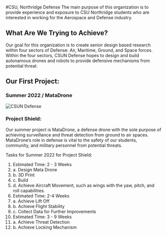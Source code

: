 #CSU, Northridge Defense
The main purpose of this organization is to provide experience and exposure to CSU Northridge students who are interested in working for the Aerospace and Defense industry. 

## What Are We Trying to Achieve?
Our goal for this organization is to create senior design based research within four sectors of Defense: Air, Maritime, Ground, and Space forces. 
Within the four sectors, CSUN Defense hopes to design and build autonamous drones and robots to provide defensive mechanisms from potential threat. 

## Our First Project:
### Summer 2022 / MataDrone
![CSUN Defense](/CSUNDefense/imgs/firstDesign.png)

### Project Shield:
Our summer project is MataDrone, a defense drone with the sole purpose of achieving surveillance and threat detection from ground to air spaces.
MataDrone’s role in defense is vital to the safety of our students, community, and military personnel from potential threats.

Tasks for Summer 2022 for Project Shield:
1. Estimated Time: 2 - 3 Weeks
1. a. Design Mata Drone
1. b. 3D Print
1. c. Build
1. d. Achieve Aircraft Movement, such as wings with the yaw, pitch, and roll capabilities.
2. Estimated Time: 2-4 Weeks
2. a. Achieve Lift Off
2. b. Achieve Flight Stability
2. c. Collect Data for Further Improvements
3. Estimated Time: 3 - 9 Weeks
3. a. Achieve Threat Detection
3. b. Achieve Locking Mechanism
